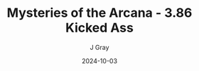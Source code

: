 ---
title: 'Mysteries of the Arcana - 3.86 Kicked Ass'
alt: 'Mysteries of the Arcana'
date: '2024-10-03'
author: 'J Gray'
artist: 'Gennifer'
---